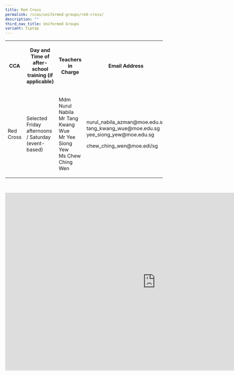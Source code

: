 ```yaml
---
title: Red Cross
permalink: /ccas/uniformed-groups/red-cross/
description: ""
third_nav_title: Uniformed Groups
variant: tiptap
---
```

<table style="minWidth: 100px">
<colgroup>
<col>
<col>
<col>
<col>
</colgroup>
<tbody>
<tr>
<th rowspan="1" colspan="1">
<p>CCA</p>
</th>
<th rowspan="1" colspan="1">
<p>Day and Time of after-school training (if applicable)</p>
</th>
<th rowspan="1" colspan="1">
<p>Teachers in Charge</p>
</th>
<th rowspan="1" colspan="1">
<p>Email Address</p>
</th>
</tr>
<tr>
<td rowspan="1" colspan="1">
<p>Red Cross</p>
</td>
<td rowspan="1" colspan="1">
<p>Selected Friday afternoons / Saturday (event-based)</p>
</td>
<td rowspan="1" colspan="1">
<p>Mdm Nurul Nabila
<br>Mr Tang Kwang Wue
<br>Mr Yee Siong Yew
<br>Ms Chew Ching Wen</p>
</td>
<td rowspan="1" colspan="1">
<p>nurul_nabila_azman@moe.edu.sg tang_kwang_wue@moe.edu.sg
<br>yee_siong_yew@moe.edu.sg</p>
<p>chew_ching_wen@moe.edi/sg</p>
</td>
</tr>
</tbody>
</table>
<p>
<br>
</p>
<div class="iframe-wrapper">
<iframe height="569" width="960" allowfullscreen="true" frameborder="0" src="https://docs.google.com/presentation/d/e/2PACX-1vQr9TpW1jiRwpm1sh4tYpfkDPtG1F1sreGo0h42Ucw15n4E0yChx0_OeR9D0A4J8Ub3n4X8Fe6WU407/embed?start=false&amp;loop=false&amp;delayms=3000"></iframe>
</div>
<p></p>